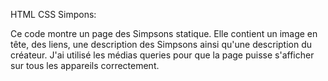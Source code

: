 HTML CSS Simpons:

Ce code montre un page des Simpsons statique.
Elle contient un image en tête, des liens, une description des Simpsons ainsi qu'une description du créateur.
J'ai utilisé les médias queries pour que la page puisse s'afficher sur tous les appareils correctement.
